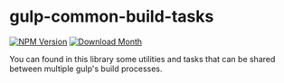 # gulp-common-build-tasks
[![NPM Version](https://img.shields.io/npm/v/gulp-common-build-tasks.svg?style=flat-square)](https://www.npmjs.org/package/gulp-common-build-tasks)
[![Download Month](https://img.shields.io/npm/dm/gulp-common-build-tasks.svg?style=flat-square)](https://www.npmjs.org/package/gulp-common-build-tasks)

You can found in this library some utilities and tasks that can be shared between multiple gulp's build processes.